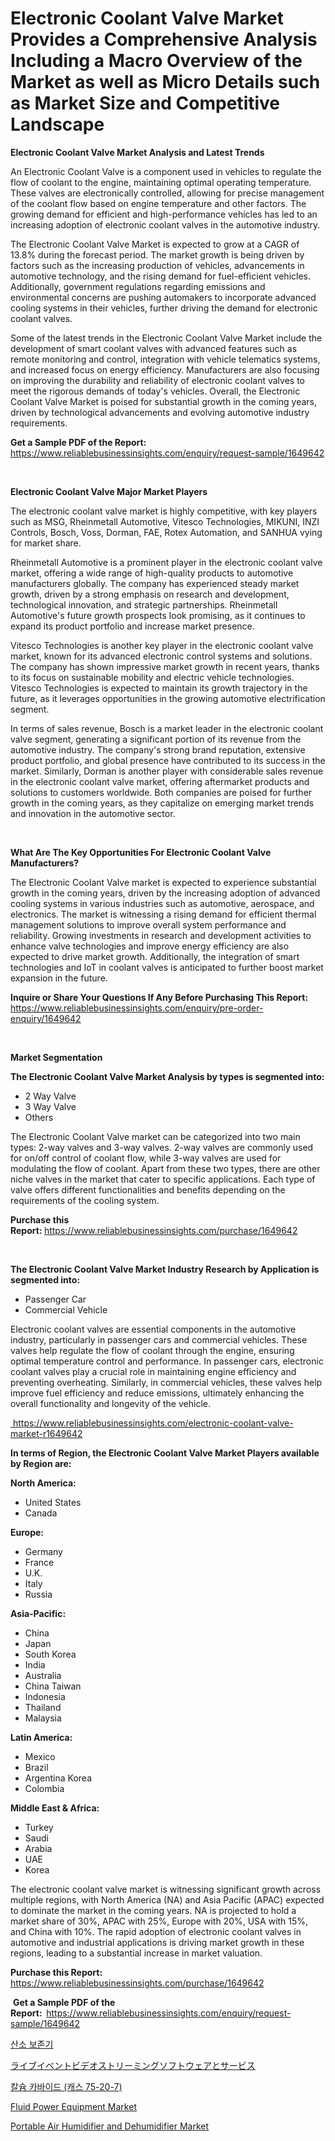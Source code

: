 <p><h1>Electronic Coolant Valve Market Provides a Comprehensive Analysis Including a Macro Overview of the Market as well as Micro Details such as Market Size and Competitive Landscape</h1></p><p><strong>Electronic Coolant Valve Market Analysis and Latest Trends</strong></p>
<p><p>An Electronic Coolant Valve is a component used in vehicles to regulate the flow of coolant to the engine, maintaining optimal operating temperature. These valves are electronically controlled, allowing for precise management of the coolant flow based on engine temperature and other factors. The growing demand for efficient and high-performance vehicles has led to an increasing adoption of electronic coolant valves in the automotive industry.</p><p>The Electronic Coolant Valve Market is expected to grow at a CAGR of 13.8% during the forecast period. The market growth is being driven by factors such as the increasing production of vehicles, advancements in automotive technology, and the rising demand for fuel-efficient vehicles. Additionally, government regulations regarding emissions and environmental concerns are pushing automakers to incorporate advanced cooling systems in their vehicles, further driving the demand for electronic coolant valves.</p><p>Some of the latest trends in the Electronic Coolant Valve Market include the development of smart coolant valves with advanced features such as remote monitoring and control, integration with vehicle telematics systems, and increased focus on energy efficiency. Manufacturers are also focusing on improving the durability and reliability of electronic coolant valves to meet the rigorous demands of today's vehicles. Overall, the Electronic Coolant Valve Market is poised for substantial growth in the coming years, driven by technological advancements and evolving automotive industry requirements.</p></p>
<p><strong>Get a Sample PDF of the Report:&nbsp;</strong> <a href="https://www.reliablebusinessinsights.com/enquiry/request-sample/1649642">https://www.reliablebusinessinsights.com/enquiry/request-sample/1649642</a></p>
<p>&nbsp;</p>
<p><strong>Electronic Coolant Valve Major Market Players</strong></p>
<p><p>The electronic coolant valve market is highly competitive, with key players such as MSG, Rheinmetall Automotive, Vitesco Technologies, MIKUNI, INZI Controls, Bosch, Voss, Dorman, FAE, Rotex Automation, and SANHUA vying for market share.</p><p>Rheinmetall Automotive is a prominent player in the electronic coolant valve market, offering a wide range of high-quality products to automotive manufacturers globally. The company has experienced steady market growth, driven by a strong emphasis on research and development, technological innovation, and strategic partnerships. Rheinmetall Automotive's future growth prospects look promising, as it continues to expand its product portfolio and increase market presence.</p><p>Vitesco Technologies is another key player in the electronic coolant valve market, known for its advanced electronic control systems and solutions. The company has shown impressive market growth in recent years, thanks to its focus on sustainable mobility and electric vehicle technologies. Vitesco Technologies is expected to maintain its growth trajectory in the future, as it leverages opportunities in the growing automotive electrification segment.</p><p>In terms of sales revenue, Bosch is a market leader in the electronic coolant valve segment, generating a significant portion of its revenue from the automotive industry. The company's strong brand reputation, extensive product portfolio, and global presence have contributed to its success in the market. Similarly, Dorman is another player with considerable sales revenue in the electronic coolant valve market, offering aftermarket products and solutions to customers worldwide. Both companies are poised for further growth in the coming years, as they capitalize on emerging market trends and innovation in the automotive sector.</p></p>
<p>&nbsp;</p>
<p><strong>What Are The Key Opportunities For Electronic Coolant Valve Manufacturers?</strong></p>
<p><p>The Electronic Coolant Valve market is expected to experience substantial growth in the coming years, driven by the increasing adoption of advanced cooling systems in various industries such as automotive, aerospace, and electronics. The market is witnessing a rising demand for efficient thermal management solutions to improve overall system performance and reliability. Growing investments in research and development activities to enhance valve technologies and improve energy efficiency are also expected to drive market growth. Additionally, the integration of smart technologies and IoT in coolant valves is anticipated to further boost market expansion in the future.</p></p>
<p><strong>Inquire or Share Your Questions If Any Before Purchasing This Report:</strong> <a href="https://www.reliablebusinessinsights.com/enquiry/pre-order-enquiry/1649642">https://www.reliablebusinessinsights.com/enquiry/pre-order-enquiry/1649642</a></p>
<p>&nbsp;</p>
<p><strong>Market Segmentation</strong></p>
<p><strong>The Electronic Coolant Valve Market Analysis by types is segmented into:</strong></p>
<p><ul><li>2 Way Valve</li><li>3 Way Valve</li><li>Others</li></ul></p>
<p><p>The Electronic Coolant Valve market can be categorized into two main types: 2-way valves and 3-way valves. 2-way valves are commonly used for on/off control of coolant flow, while 3-way valves are used for modulating the flow of coolant. Apart from these two types, there are other niche valves in the market that cater to specific applications. Each type of valve offers different functionalities and benefits depending on the requirements of the cooling system.</p></p>
<p><strong>Purchase this Report:&nbsp;</strong><a href="https://www.reliablebusinessinsights.com/purchase/1649642">https://www.reliablebusinessinsights.com/purchase/1649642</a></p>
<p>&nbsp;</p>
<p><strong>The Electronic Coolant Valve Market Industry Research by Application is segmented into:</strong></p>
<p><ul><li>Passenger Car</li><li>Commercial Vehicle</li></ul></p>
<p><p>Electronic coolant valves are essential components in the automotive industry, particularly in passenger cars and commercial vehicles. These valves help regulate the flow of coolant through the engine, ensuring optimal temperature control and performance. In passenger cars, electronic coolant valves play a crucial role in maintaining engine efficiency and preventing overheating. Similarly, in commercial vehicles, these valves help improve fuel efficiency and reduce emissions, ultimately enhancing the overall functionality and longevity of the vehicle.</p></p>
<p><a href="https://www.reliablebusinessinsights.com/electronic-coolant-valve-market-r1649642">&nbsp;https://www.reliablebusinessinsights.com/electronic-coolant-valve-market-r1649642</a></p>
<p><strong>In terms of Region, the Electronic Coolant Valve Market Players available by Region are:</strong></p>
<p>
    <p> <strong> North America: </strong>
        <ul>
            <li>United States</li>
            <li>Canada</li>
        </ul>
        </p> 
    <p> <strong> Europe: </strong>
        <ul>
            <li>Germany</li>
            <li>France</li>
            <li>U.K.</li>
            <li>Italy</li>
            <li>Russia</li>
        </ul>
        </p> 
    <p> <strong> Asia-Pacific: </strong>
        <ul>
            <li>China</li>
            <li>Japan</li>
            <li>South Korea</li>
            <li>India</li>
            <li>Australia</li>
            <li>China Taiwan</li>
            <li>Indonesia</li>
            <li>Thailand</li>
            <li>Malaysia</li>
        </ul>
        </p> 
    <p> <strong> Latin America: </strong>
        <ul>
            <li>Mexico</li>
            <li>Brazil</li>
            <li>Argentina Korea</li>
            <li>Colombia</li>
        </ul>
        </p> 
    <p> <strong> Middle East & Africa: </strong>
        <ul>
            <li>Turkey</li>
            <li>Saudi</li>
            <li>Arabia</li>
            <li>UAE</li>
            <li>Korea</li>
        </ul>
    </p>
    </p>
<p><p>The electronic coolant valve market is witnessing significant growth across multiple regions, with North America (NA) and Asia Pacific (APAC) expected to dominate the market in the coming years. NA is projected to hold a market share of 30%, APAC with 25%, Europe with 20%, USA with 15%, and China with 10%. The rapid adoption of electronic coolant valves in automotive and industrial applications is driving market growth in these regions, leading to a substantial increase in market valuation.</p></p>
<p><strong>Purchase this Report: </strong><a href="https://www.reliablebusinessinsights.com/purchase/1649642">https://www.reliablebusinessinsights.com/purchase/1649642</a></p>
<p>&nbsp;<strong>Get a Sample PDF of the Report:&nbsp;&nbsp;</strong><a href="https://www.reliablebusinessinsights.com/enquiry/request-sample/1649642">https://www.reliablebusinessinsights.com/enquiry/request-sample/1649642</a></p>
<p><strong></strong></p>
<p><p><a href="https://medium.com/@maksymilianbaran1901/%EC%82%B0%EC%86%8C-%EC%A0%88%EC%95%BD%EA%B8%B0-%EC%82%B0%EC%97%85-%EB%B6%84%EC%84%9D-%EB%B3%B4%EA%B3%A0%EC%84%9C-%EC%8B%9C%EC%9E%A5-%EA%B7%9C%EB%AA%A8-%EC%A0%90%EC%9C%A0%EC%9C%A8-%EC%9D%91%EC%9A%A9-%ED%94%84%EB%A1%9C%EA%B7%B8%EB%9E%A8-%EC%A7%80%EC%97%AD-%EA%B2%BD%EC%9F%81-%EC%A0%84%EB%9E%B5%EB%B3%84-%EB%8F%99%ED%96%A5-2024-2031-57015ccb1299">산소 보존기</a></p><p><a href="https://medium.com/@diegoskiles2023/%E3%82%B0%E3%83%AD%E3%83%BC%E3%83%90%E3%83%AB%E3%81%AA%E3%83%A9%E3%82%A4%E3%83%96%E3%82%A4%E3%83%99%E3%83%B3%E3%83%88%E3%83%93%E3%83%87%E3%82%AA%E3%82%B9%E3%83%88%E3%83%AA%E3%83%BC%E3%83%9F%E3%83%B3%E3%82%B0%E3%82%BD%E3%83%95%E3%83%88%E3%82%A6%E3%82%A7%E3%82%A2-%E3%82%B5%E3%83%BC%E3%83%93%E3%82%B9%E5%B8%82%E5%A0%B4%E3%81%AE%E7%8A%B6%E6%B3%81-2024%E5%B9%B4-2031%E5%B9%B4-%E3%81%8A%E3%82%88%E3%81%B3%E5%9C%B0%E5%9F%9F-%E8%A3%BD%E5%93%81-%E3%82%A8%E3%83%B3%E3%83%89%E3%83%A6%E3%83%BC%E3%82%B9%E5%88%A5%E3%81%AE%E4%BA%88%E6%B8%AC-8198b5cdae04">ライブイベントビデオストリーミングソフトウェアとサービス</a></p><p><a href="https://github.com/hook46569/Market-Research-Report-List-2/blob/main/8451662166555.md">칼슘 카바이드 (캐스 75-20-7)</a></p><p><a href="https://github.com/biheemgalvinlouises6hokrh3h/Market-Research-Report-List-3/blob/main/fluid-power-equipment-market.md">Fluid Power Equipment Market</a></p><p><a href="https://github.com/guneycigdem35/Market-Research-Report-List-4/blob/main/portable-air-humidifier-and-dehumidifier-market.md">Portable Air Humidifier and Dehumidifier Market</a></p></p>